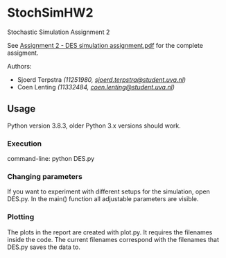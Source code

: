 # StochSimHW2
Stochastic Simulation Assignment 2

See [Assignment 2 - DES simulation assignment.pdf](https://github.com/sjoerd23/StochSimHW2/blob/main/DES%20simulation%20assignment.pdf) for the complete assigment.

Authors:
- Sjoerd Terpstra *(11251980, sjoerd.terpstra@student.uva.nl)*
- Coen Lenting *(11332484, coen.lenting@student.uva.nl)*

## Usage
Python version 3.8.3, older Python 3.x versions should work.

### Execution
command-line: python DES.py

### Changing parameters
If you want to experiment with different setups for the simulation, open DES.py. In the main() function all adjustable parameters are visible.

### Plotting
The plots in the report are created with plot.py. It requires the filenames inside the code. The current filenames correspond with the filenames that DES.py saves the data to.
